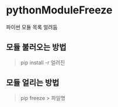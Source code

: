 # pythonModuleFreeze
파이썬 모듈 목록 얼려둠

## 모듈 불러오는 방법
> pip install -r 얼려진
 
## 모듈 얼리는 방법
> pip freeze > 파일명
